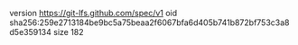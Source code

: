 version https://git-lfs.github.com/spec/v1
oid sha256:259e2713184be9bc5a75beaa2f6067bfa6d405b741b872bf753c3a8d5e359134
size 182
